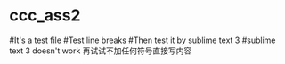 # ccc_ass2
#It's a test file
#Test line breaks
#Then test it by sublime text 3
#sublime text 3 doesn't work
再试试不加任何符号直接写内容
